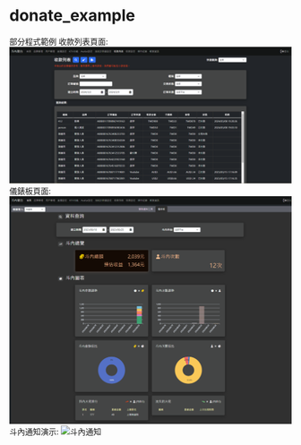 # donate_example
部分程式範例
收款列表頁面:
![收款列表](/收款列表.png "收款列表")
儀錶板頁面:
![儀錶板](/儀錶板.png "儀錶板")
斗內通知演示:
![斗內通知](/斗內通知.gif "斗內通知")
